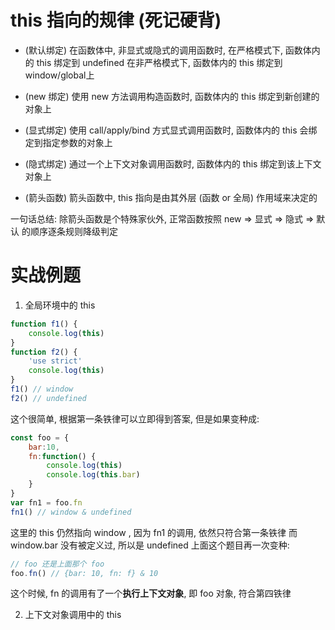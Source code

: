 # this 指向的规律 (死记硬背)
- (默认绑定) 在函数体中, 非显式或隐式的调用函数时,
	在严格模式下, 函数体内的 this 绑定到 undefined
	在非严格模式下, 函数体内的  this 绑定到 window/global上

- (new 绑定) 使用 new 方法调用构造函数时, 函数体内的 this 绑定到新创建的对象上

- (显式绑定) 使用 call/apply/bind 方式显式调用函数时, 函数体内的 this 会绑定到指定参数的对象上

- (隐式绑定) 通过一个上下文对象调用函数时, 函数体内的 this 绑定到该上下文对象上

- (箭头函数) 箭头函数中, this 指向是由其外层 (函数 or 全局) 作用域来决定的

一句话总结: 除箭头函数是个特殊家伙外, 正常函数按照 new => 显式 => 隐式 => 默认 的顺序逐条规则降级判定

# 实战例题
1. 全局环境中的 this
```js
function f1() {
	console.log(this)
}
function f2() {
	'use strict'
	console.log(this)
}
f1() // window
f2() // undefined
```
这个很简单, 根据第一条铁律可以立即得到答案, 但是如果变种成:
```js
const foo = {
	bar:10,
	fn:function() {
		console.log(this)
		console.log(this.bar)
	}
}
var fn1 = foo.fn
fn1() // window & undefined
```
这里的 this 仍然指向 window , 因为 fn1 的调用, 依然只符合第一条铁律
而 window.bar 没有被定义过, 所以是 undefined
上面这个题目再一次变种:
```js
// foo 还是上面那个 foo
foo.fn() // {bar: 10, fn: f} & 10
```
这个时候, fn 的调用有了一个**执行上下文对象**, 即 foo 对象, 符合第四铁律


2. 上下文对象调用中的 this
